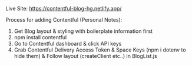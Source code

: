 Live Site: https://contentful-blog-hg.netlify.app/

Process for adding Contentful (Personal Notes):

1. Get Blog layout & styling with boilerplate information first
2. npm install contentful
3. Go to Contentful dashboard & click API keys
4. Grab Contentful Delivery Access Token & Space Keys (npm i dotenv to hide them) & Follow layout (createClient etc..) in BlogList.js
